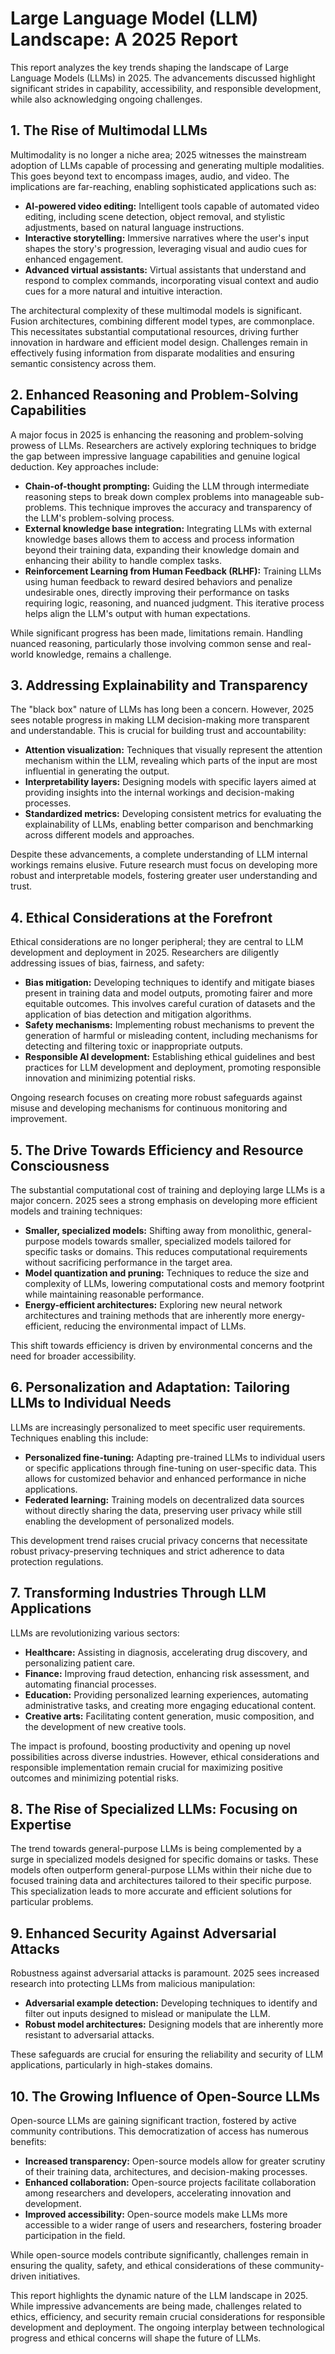 # Large Language Model (LLM) Landscape: A 2025 Report

This report analyzes the key trends shaping the landscape of Large Language Models (LLMs) in 2025.  The advancements discussed highlight significant strides in capability, accessibility, and responsible development, while also acknowledging ongoing challenges.

## 1. The Rise of Multimodal LLMs

Multimodality is no longer a niche area; 2025 witnesses the mainstream adoption of LLMs capable of processing and generating multiple modalities.  This goes beyond text to encompass images, audio, and video.  The implications are far-reaching, enabling sophisticated applications such as:

* **AI-powered video editing:**  Intelligent tools capable of automated video editing, including scene detection, object removal, and stylistic adjustments, based on natural language instructions.
* **Interactive storytelling:**  Immersive narratives where the user's input shapes the story's progression, leveraging visual and audio cues for enhanced engagement.
* **Advanced virtual assistants:**  Virtual assistants that understand and respond to complex commands, incorporating visual context and audio cues for a more natural and intuitive interaction.

The architectural complexity of these multimodal models is significant.  Fusion architectures, combining different model types, are commonplace. This necessitates substantial computational resources, driving further innovation in hardware and efficient model design.  Challenges remain in effectively fusing information from disparate modalities and ensuring semantic consistency across them.

## 2.  Enhanced Reasoning and Problem-Solving Capabilities

A major focus in 2025 is enhancing the reasoning and problem-solving prowess of LLMs.  Researchers are actively exploring techniques to bridge the gap between impressive language capabilities and genuine logical deduction.  Key approaches include:

* **Chain-of-thought prompting:**  Guiding the LLM through intermediate reasoning steps to break down complex problems into manageable sub-problems. This technique improves the accuracy and transparency of the LLM's problem-solving process.
* **External knowledge base integration:**  Integrating LLMs with external knowledge bases allows them to access and process information beyond their training data, expanding their knowledge domain and enhancing their ability to handle complex tasks.
* **Reinforcement Learning from Human Feedback (RLHF):**  Training LLMs using human feedback to reward desired behaviors and penalize undesirable ones, directly improving their performance on tasks requiring logic, reasoning, and nuanced judgment.  This iterative process helps align the LLM's output with human expectations.

While significant progress has been made, limitations remain.  Handling nuanced reasoning, particularly those involving common sense and real-world knowledge, remains a challenge.


## 3. Addressing Explainability and Transparency

The "black box" nature of LLMs has long been a concern.  However, 2025 sees notable progress in making LLM decision-making more transparent and understandable.  This is crucial for building trust and accountability:

* **Attention visualization:**  Techniques that visually represent the attention mechanism within the LLM, revealing which parts of the input are most influential in generating the output.
* **Interpretability layers:**  Designing models with specific layers aimed at providing insights into the internal workings and decision-making processes.
* **Standardized metrics:**  Developing consistent metrics for evaluating the explainability of LLMs, enabling better comparison and benchmarking across different models and approaches.


Despite these advancements, a complete understanding of LLM internal workings remains elusive.  Future research must focus on developing more robust and interpretable models, fostering greater user understanding and trust.

## 4. Ethical Considerations at the Forefront

Ethical considerations are no longer peripheral; they are central to LLM development and deployment in 2025.  Researchers are diligently addressing issues of bias, fairness, and safety:

* **Bias mitigation:**  Developing techniques to identify and mitigate biases present in training data and model outputs, promoting fairer and more equitable outcomes.  This involves careful curation of datasets and the application of bias detection and mitigation algorithms.
* **Safety mechanisms:**  Implementing robust mechanisms to prevent the generation of harmful or misleading content, including mechanisms for detecting and filtering toxic or inappropriate outputs.
* **Responsible AI development:**  Establishing ethical guidelines and best practices for LLM development and deployment, promoting responsible innovation and minimizing potential risks.

Ongoing research focuses on creating more robust safeguards against misuse and developing mechanisms for continuous monitoring and improvement.

## 5.  The Drive Towards Efficiency and Resource Consciousness

The substantial computational cost of training and deploying large LLMs is a major concern.  2025 sees a strong emphasis on developing more efficient models and training techniques:

* **Smaller, specialized models:**  Shifting away from monolithic, general-purpose models towards smaller, specialized models tailored for specific tasks or domains. This reduces computational requirements without sacrificing performance in the target area.
* **Model quantization and pruning:**  Techniques to reduce the size and complexity of LLMs, lowering computational costs and memory footprint while maintaining reasonable performance.
* **Energy-efficient architectures:**  Exploring new neural network architectures and training methods that are inherently more energy-efficient, reducing the environmental impact of LLMs.

This shift towards efficiency is driven by environmental concerns and the need for broader accessibility.


## 6.  Personalization and Adaptation: Tailoring LLMs to Individual Needs

LLMs are increasingly personalized to meet specific user requirements.  Techniques enabling this include:

* **Personalized fine-tuning:**  Adapting pre-trained LLMs to individual users or specific applications through fine-tuning on user-specific data.  This allows for customized behavior and enhanced performance in niche applications.
* **Federated learning:**  Training models on decentralized data sources without directly sharing the data, preserving user privacy while still enabling the development of personalized models.

This development trend raises crucial privacy concerns that necessitate robust privacy-preserving techniques and strict adherence to data protection regulations.


## 7.  Transforming Industries Through LLM Applications

LLMs are revolutionizing various sectors:

* **Healthcare:**  Assisting in diagnosis, accelerating drug discovery, and personalizing patient care.
* **Finance:**  Improving fraud detection, enhancing risk assessment, and automating financial processes.
* **Education:**  Providing personalized learning experiences, automating administrative tasks, and creating more engaging educational content.
* **Creative arts:**  Facilitating content generation, music composition, and the development of new creative tools.


The impact is profound, boosting productivity and opening up novel possibilities across diverse industries.  However, ethical considerations and responsible implementation remain crucial for maximizing positive outcomes and minimizing potential risks.


## 8. The Rise of Specialized LLMs: Focusing on Expertise

The trend towards general-purpose LLMs is being complemented by a surge in specialized models designed for specific domains or tasks.  These models often outperform general-purpose LLMs within their niche due to focused training data and architectures tailored to their specific purpose.  This specialization leads to more accurate and efficient solutions for particular problems.

## 9. Enhanced Security Against Adversarial Attacks

Robustness against adversarial attacks is paramount.  2025 sees increased research into protecting LLMs from malicious manipulation:

* **Adversarial example detection:**  Developing techniques to identify and filter out inputs designed to mislead or manipulate the LLM.
* **Robust model architectures:**  Designing models that are inherently more resistant to adversarial attacks.

These safeguards are crucial for ensuring the reliability and security of LLM applications, particularly in high-stakes domains.


## 10. The Growing Influence of Open-Source LLMs

Open-source LLMs are gaining significant traction, fostered by active community contributions. This democratization of access has numerous benefits:

* **Increased transparency:**  Open-source models allow for greater scrutiny of their training data, architectures, and decision-making processes.
* **Enhanced collaboration:**  Open-source projects facilitate collaboration among researchers and developers, accelerating innovation and development.
* **Improved accessibility:**  Open-source models make LLMs more accessible to a wider range of users and researchers, fostering broader participation in the field.

While open-source models contribute significantly, challenges remain in ensuring the quality, safety, and ethical considerations of these community-driven initiatives.


This report highlights the dynamic nature of the LLM landscape in 2025.  While impressive advancements are being made, challenges related to ethics, efficiency, and security remain crucial considerations for responsible development and deployment.  The ongoing interplay between technological progress and ethical concerns will shape the future of LLMs.